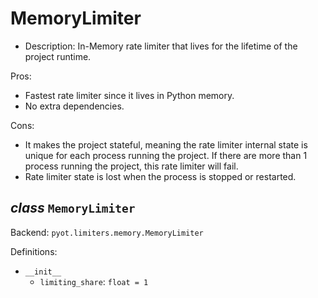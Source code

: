 # MemoryLimiter

- Description: In-Memory rate limiter that lives for the lifetime of the project runtime.

Pros:

- Fastest rate limiter since it lives in Python memory.
- No extra dependencies.

Cons:

- It makes the project stateful, meaning the rate limiter internal state is unique for each process running the project. If there are more than 1 process running the project, this rate limiter will fail.
- Rate limiter state is lost when the process is stopped or restarted.


## _class_ `MemoryLimiter`

Backend: `pyot.limiters.memory.MemoryLimiter`

Definitions:

* `__init__`
  * `limiting_share`: `float = 1`
